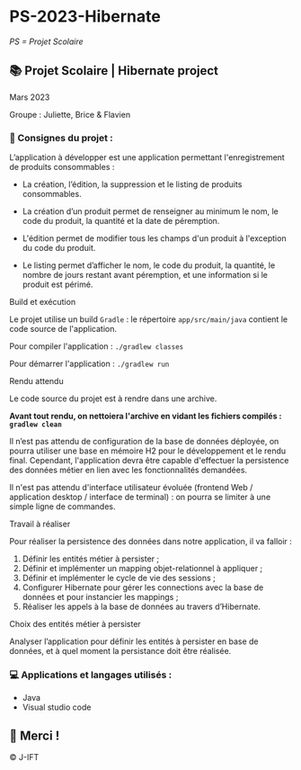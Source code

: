 # PS-2023-Hibernate

*PS = Projet Scolaire*

## 📚 Projet Scolaire | Hibernate project

Mars 2023

Groupe : Juliette, Brice & Flavien

### 📌 Consignes du projet :
L’application à développer est une application permettant l'enregistrement de produits consommables :

- La création, l’édition, la suppression et le listing de produits consommables.

- La création d’un produit permet de renseigner au minimum le nom, le code du produit, la quantité et la date de péremption.

- L'édition permet de modifier tous les champs d'un produit à l'exception du code du produit.

- Le listing permet d’afficher le nom, le code du produit, la quantité, le nombre de jours restant avant péremption, et une information si le produit est périmé.


Build et exécution

Le projet utilise un build `Gradle` : le répertoire `app/src/main/java` contient le code source de l'application.

Pour compiler l'application : `./gradlew classes`

Pour démarrer l'application : `./gradlew run`


Rendu attendu

Le code source du projet est à rendre dans une archive.

**Avant tout rendu, on nettoiera l'archive en vidant les fichiers compilés : `gradlew clean`**

Il n’est pas attendu de configuration de la base de données déployée, on pourra utiliser une base en mémoire H2 pour le développement et le rendu final.
Cependant, l'application devra être capable d'effectuer la persistence des données métier en lien avec les fonctionnalités demandées.

Il n'est pas attendu d'interface utilisateur évoluée (frontend Web / application desktop / interface de terminal) : on pourra se limiter à une simple ligne de commandes.


Travail à réaliser

Pour réaliser la persistence des données dans notre application, il va falloir :

1. Définir les entités métier à persister ;
2. Définir et implémenter un mapping objet-relationnel à appliquer ;
3. Définir et implémenter le cycle de vie des sessions ;
4. Configurer Hibernate pour gérer les connections avec la base de données et pour instancier les mappings ;
5. Réaliser les appels à la base de données au travers d’Hibernate.


Choix des entités métier à persister

Analyser l’application pour définir les entités à persister en base de données, et à quel moment la persistance doit être réalisée.

### 💻 Applications et langages utilisés :

+ Java
+ Visual studio code



## 🌸 Merci !
© J-IFT
